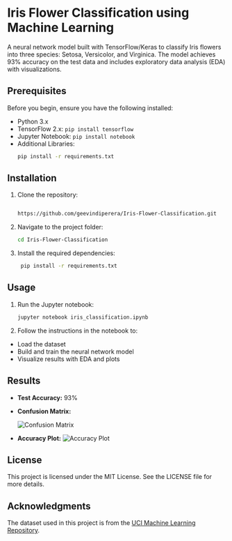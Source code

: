 # Iris Flower Classification using Machine Learning

A neural network model built with TensorFlow/Keras to classify Iris flowers into three species: Setosa, Versicolor, and Virginica. The model achieves 93% accuracy on the test data and includes exploratory data analysis (EDA) with visualizations.

## Prerequisites
Before you begin, ensure you have the following installed:

- Python 3.x  
- TensorFlow 2.x: `pip install tensorflow`  
- Jupyter Notebook: `pip install notebook`  
- Additional Libraries:  
  ```bash
  pip install -r requirements.txt

## Installation
1. Clone the repository:
    ```bash

   https://github.com/geevindiperera/Iris-Flower-Classification.git

3. Navigate to the project folder:
    ```bash
   cd Iris-Flower-Classification

4. Install the required dependencies:
    ```bash
     pip install -r requirements.txt

## Usage
1. Run the Jupyter notebook:
   ```bash
   jupyter notebook iris_classification.ipynb

3. Follow the instructions in the notebook to:
- Load the dataset
- Build and train the neural network model
- Visualize results with EDA and plots

## Results
- **Test Accuracy:** 93%
- **Confusion Matrix:**

  ![Confusion Matrix](images/confusion_matrix.png)

- **Accuracy Plot:**
  ![Accuracy Plot](images/accuracy_plot.png)

## License
This project is licensed under the MIT License. See the LICENSE file for more details.

## Acknowledgments
The dataset used in this project is from the [UCI Machine Learning Repository](https://archive.ics.uci.edu/ml/datasets/Iris).
